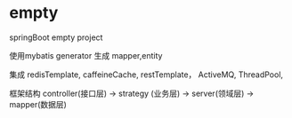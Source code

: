 # empty
springBoot empty project

使用mybatis generator 生成 mapper,entity

集成 redisTemplate,
     caffeineCache,
     restTemplate，
     ActiveMQ,
     ThreadPool,

框架结构 
    controller(接口层) -> strategy (业务层) -> server(领域层) -> mapper(数据层)
    
